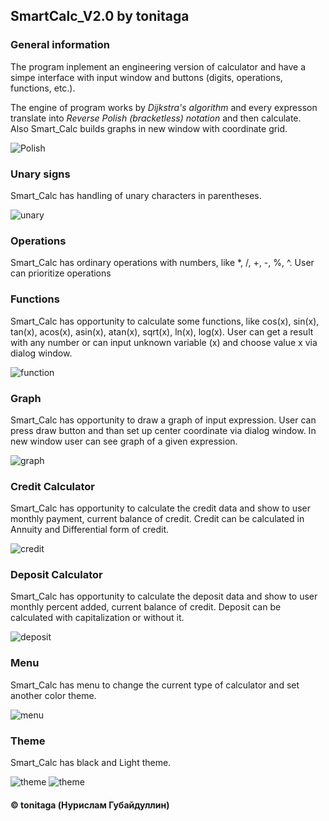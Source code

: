 ## SmartCalc_V2.0 by tonitaga

### General information

The program inplement an engineering version of calculator and have a simpe interface with input window and buttons
(digits, operations, functions, etc.).

The engine of program works by <i>Dijkstra's algorithm</i> and every expresson translate into <i>Reverse Polish
(bracketless) notation</i> and then calculate.
<br>Also Smart_Calc builds graphs in new window with coordinate grid.

![Polish](/misc/images/polish_notation.jpg)

####
### Unary signs
Smart_Calc has handling of unary characters in parentheses.

![unary](/misc/images/unary_sign.jpg)

### Operations

Smart_Calc has ordinary operations with numbers, like *, /, +, -, %, ^.
User can prioritize operations


### Functions

Smart_Calc has opportunity to calculate some functions, like cos(x), sin(x), tan(x), acos(x), asin(x), atan(x), sqrt(x), ln(x), log(x).
User can get a result with any number or can input unknown variable (x) and choose value x via dialog window.

![function](misc/images/functions.jpg)

### Graph

Smart_Calc has opportunity to draw a graph of input expression.
User can press draw button and than set up center coordinate via dialog window. In new window user can see graph of a given expression.

![graph](misc/images/graph.jpg)

### Credit Calculator

Smart_Calc has opportunity to calculate the credit data and show to user
monthly payment, current balance of credit. Credit can be calculated in Annuity and Differential form of credit.

![credit](misc/images/credit.jpg)

### Deposit Calculator

Smart_Calc has opportunity to calculate the deposit data and show to user
monthly percent added, current balance of credit. Deposit can be calculated with capitalization or without it.

![deposit](misc/images/deposit.jpg)

### Menu

Smart_Calc has menu to change the current type of calculator and set another color theme.

![menu](misc/images/menu.jpg)

### Theme

Smart_Calc has black and Light theme.

![theme](misc/images/theme.jpg) ![theme](misc/images/theme_black.jpg)


#### © tonitaga (Нурислам Губайдуллин)